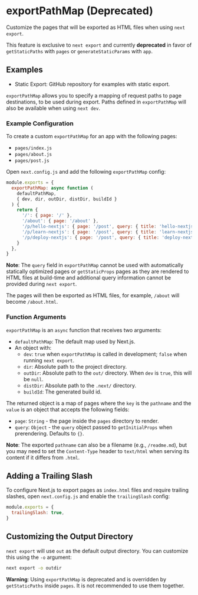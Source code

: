 # exportPathMap (Deprecated)

Customize the pages that will be exported as HTML files when using `next export`.

This feature is exclusive to `next export` and currently **deprecated** in favor of `getStaticPaths` with `pages` or `generateStaticParams` with `app`.

## Examples

- Static Export: GitHub repository for examples with static export.

`exportPathMap` allows you to specify a mapping of request paths to page destinations, to be used during export. Paths defined in `exportPathMap` will also be available when using `next dev`.

### Example Configuration

To create a custom `exportPathMap` for an app with the following pages:

- `pages/index.js`
- `pages/about.js`
- `pages/post.js`

Open `next.config.js` and add the following `exportPathMap` config:

```js
module.exports = {
  exportPathMap: async function (
    defaultPathMap,
    { dev, dir, outDir, distDir, buildId }
  ) {
    return {
      '/': { page: '/' },
      '/about': { page: '/about' },
      '/p/hello-nextjs': { page: '/post', query: { title: 'hello-nextjs' } },
      '/p/learn-nextjs': { page: '/post', query: { title: 'learn-nextjs' } },
      '/p/deploy-nextjs': { page: '/post', query: { title: 'deploy-nextjs' } },
    }
  },
}
```

**Note**: The `query` field in `exportPathMap` cannot be used with automatically statically optimized pages or `getStaticProps` pages as they are rendered to HTML files at build-time and additional query information cannot be provided during `next export`.

The pages will then be exported as HTML files, for example, `/about` will become `/about.html`.

### Function Arguments

`exportPathMap` is an `async` function that receives two arguments:

- `defaultPathMap`: The default map used by Next.js.
- An object with:
  - `dev`: `true` when `exportPathMap` is called in development; `false` when running `next export`.
  - `dir`: Absolute path to the project directory.
  - `outDir`: Absolute path to the `out/` directory. When `dev` is `true`, this will be `null`.
  - `distDir`: Absolute path to the `.next/` directory.
  - `buildId`: The generated build id.

The returned object is a map of pages where the `key` is the `pathname` and the `value` is an object that accepts the following fields:

- `page`: `String` - the page inside the `pages` directory to render.
- `query`: `Object` - the `query` object passed to `getInitialProps` when prerendering. Defaults to `{}`.

**Note**: The exported `pathname` can also be a filename (e.g., `/readme.md`), but you may need to set the `Content-Type` header to `text/html` when serving its content if it differs from `.html`.

## Adding a Trailing Slash

To configure Next.js to export pages as `index.html` files and require trailing slashes, open `next.config.js` and enable the `trailingSlash` config:

```js
module.exports = {
  trailingSlash: true,
}
```

## Customizing the Output Directory

`next export` will use `out` as the default output directory. You can customize this using the `-o` argument:

```bash
next export -o outdir
```

**Warning**: Using `exportPathMap` is deprecated and is overridden by `getStaticPaths` inside `pages`. It is not recommended to use them together.